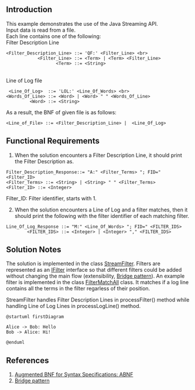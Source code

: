 Introduction
------------

This example demonstrates the use of the Java Streaming API.
<br>Input data is read from a file.
<br>Each line contains one of the following:
<br>Filter Description Line
```
<Filter_Description_Line> ::= 'QF:' <Filter_Line> <br>
            <Filter_Line> ::= <Term> | <Term> <Filter_Line>
                   <Term> ::= <String>
```
<br>Line of Log file 
```
 <Line_Of_Log>  ::= 'LOL:' <Line_Of_Words> <br>
<Words_Of_Line> ::= <Word> | <Word> " " <Words_Of_Line>
         <Word> ::= <String> 
```
As a result, the BNF of given file is as follows:

```
<Line_of_File> ::= <Filter_Description_Line> |  <Line_Of_Log>
```

Functional Requirements
-----------------------
1) When the solution encounters a Filter Description Line, it should print the Filter Description as.
```
Filter_Description_Response::= "A:" <Filter_Terms> "; FID=" <Filter_ID>
<Filter_Terms> ::= <String> | <String> " " <Filter_Terms>
<Filter_ID> ::= <Integer>
```
Filter_ID: Filter identifier, starts with 1.

2) When the solution encounters a Line of Log and a filter matches, 
then it should print the following with the filter identifier of each matching filter.
```
Line_Of_Log_Response ::= "M:" <Line_Of_Words> "; FID=" <FILTER_IDS>
        <FILTER_IDS> ::= <Integer> | <Integer> "," <FILTER_IDS>
```

Solution Notes
--------

The solution is implemented in the class [StreamFilter](./src/StreamFilter.java).
Filters are represented as an [IFilter](./src/IFilter.java) interface so that different filters could be added without changing the main flow (extensibility, [Bridge pattern](https://en.wikipedia.org/wiki/Bridge_pattern)).
An example filter is implemented in the class [FilterMatchAll](./src/FilterMatchAll.java) class. It matches if a log line contains all the terms in the filter regarless of their position.

StreamFilter handles Filter Description Lines in processFilter() method while handling Line of Log Lines in processLogLine() method.

```
@startuml firstDiagram

Alice -> Bob: Hello
Bob -> Alice: Hi!
		
@enduml
```

References
------------
1. [Augmented BNF for Syntax Specifications: ABNF](https://datatracker.ietf.org/doc/html/rfc5234)
1. [Bridge pattern](https://en.wikipedia.org/wiki/Bridge_pattern)
